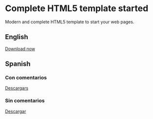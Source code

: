 # Complete HTML5 template started

Modern and complete HTML5 template to start your web pages.

## English

<a download target="_blank" href="https://raw.githubusercontent.com/tanrax/complete-HTML5-template-started/master/complete-html5-template-started.html">Download now</a>


## Spanish

### Con comentarios

<a download target="_blank" href="https://raw.githubusercontent.com/tanrax/complete-HTML5-template-started/master/spanish/complete-html5-template-started-with-comments.html">Descargars</a>

### Sin comentarios

<a download target="_blank" href="https://raw.githubusercontent.com/tanrax/complete-HTML5-template-started/master/spanish/complete-html5-template-started-without-comments.html">Descargar</a>
